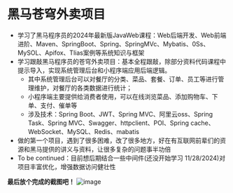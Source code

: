 # 黑马苍穹外卖项目
- 学习了黑马程序员的2024年最新版JavaWeb课程：Web后端开发、Web前端进阶、Maven、SpringBoot、Spring、SpringMVc、Mybatis、0Ss、MySOL、Apifox、Tlias案例等系统知识与框架
- 学习跟敲黑马程序员的苍穹外卖项目：基本全程跟敲，除部分资料代码课程中提示导入，实现系统管理后台和小程序端应用后端逻辑。
  -  其中系统管理后台可以对餐厅的分类、菜品、套餐、订单、员工等进行管理维护，对餐厅的各类数据进行统计；
  -  小程序端主要提供给消费者使用，可以在线浏览菜品、添加购物车、下单、支付、催单等
  -  涉及技术：Spring Boot、JWT、Spring MVC、阿里云oss、Spring Task、Spring MVC、Swagger、httpclient、POI、Spring cache、WebSocket、MySQL、Redis、mabatis
- 做的第一个项目，遇到了很多困难，改了很多地方，好在有互联网前辈们的资源和黑马提供的讲义与资料，让很多复杂的问题事半功倍
- To be continued：目前想后期结合一些中间件(还没开始学习 11/28/2024)对项目丰富优化，增强数据访问健壮性

**最后放个完成的截图吧！**
![image](https://github.com/user-attachments/assets/ae6da689-ac08-45fd-809b-bd5c9bba782b)

